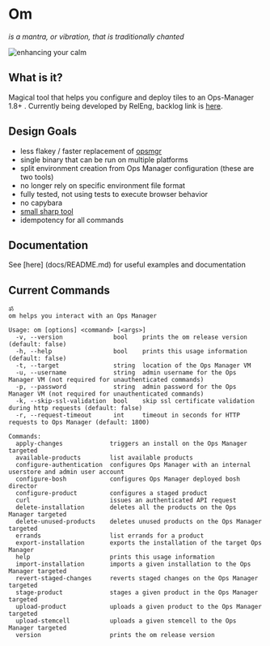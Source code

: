 # Om

_is a mantra, or vibration, that is traditionally chanted_

![enhancing your calm](http://i.giphy.com/3o7qDQ5iw1oXyDeJAk.gif)

## What is it?

Magical tool that helps you configure and deploy tiles to an Ops-Manager 1.8+ . 
Currently being developed by RelEng, backlog link is [here](https://www.pivotaltracker.com/epic/show/2982497).

## Design Goals

- less flakey / faster replacement of [opsmgr](https://github.com/pivotal-cf/opsmgr)
- single binary that can be run on multiple platforms
- split environment creation from Ops Manager configuration (these are two tools)
- no longer rely on specific environment file format
- fully tested, not using tests to execute browser behavior
- no capybara
- [small sharp tool](https://brandur.org/small-sharp-tools)
- idempotency for all commands

## Documentation

See [here] (docs/README.md) for useful examples and documentation

## Current Commands
```
ॐ
om helps you interact with an Ops Manager

Usage: om [options] <command> [<args>]
  -v, --version              bool    prints the om release version (default: false)
  -h, --help                 bool    prints this usage information (default: false)
  -t, --target               string  location of the Ops Manager VM
  -u, --username             string  admin username for the Ops Manager VM (not required for unauthenticated commands)
  -p, --password             string  admin password for the Ops Manager VM (not required for unauthenticated commands)
  -k, --skip-ssl-validation  bool    skip ssl certificate validation during http requests (default: false)
  -r, --request-timeout      int     timeout in seconds for HTTP requests to Ops Manager (default: 1800)

Commands:
  apply-changes             triggers an install on the Ops Manager targeted
  available-products        list available products
  configure-authentication  configures Ops Manager with an internal userstore and admin user account
  configure-bosh            configures Ops Manager deployed bosh director
  configure-product         configures a staged product
  curl                      issues an authenticated API request
  delete-installation       deletes all the products on the Ops Manager targeted
  delete-unused-products    deletes unused products on the Ops Manager targeted
  errands                   list errands for a product
  export-installation       exports the installation of the target Ops Manager
  help                      prints this usage information
  import-installation       imports a given installation to the Ops Manager targeted
  revert-staged-changes     reverts staged changes on the Ops Manager targeted
  stage-product             stages a given product in the Ops Manager targeted
  upload-product            uploads a given product to the Ops Manager targeted
  upload-stemcell           uploads a given stemcell to the Ops Manager targeted
  version                   prints the om release version

```
